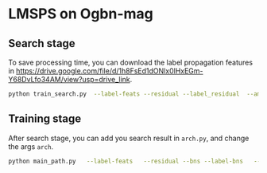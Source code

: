 # LMSPS on Ogbn-mag

## Search stage

To save processing time, you can download the label propagation features in https://drive.google.com/file/d/1h8FsEd1dONlx0lHxEGm-Y68DvLfo34AM/view?usp=drive_link.

```bash
python train_search.py  --label-feats --residual --label_residual  --amp  --all_path
```

## Training stage

After search stage, you can add you search result in `arch.py`, and change the args `arch`.

```bash
python main_path.py   --label-feats   --residual --bns --label-bns   --amp  --arch ogbn_withLabel
```